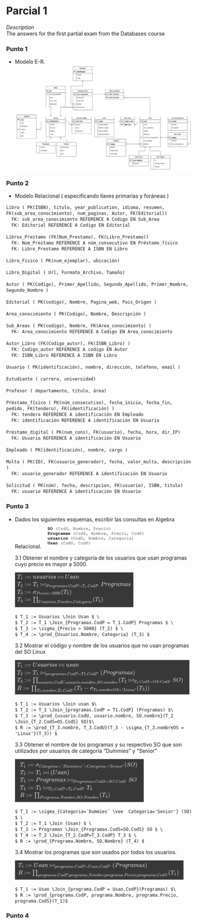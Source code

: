 # Parcial 1
*Description*\
The answers for the first partial exam from the Databases course

### Punto 1
* Modelo E-R.
![modeloER](imgs/punto-uno-p1.jpg "modelo ER")

### Punto 2
* Modelo Relacional ( especificando llaves primarias y foráneas )
```
Libro ( PK(ISBN), titulo, year_publication, idioma, resumen, FK(sub_area_conocimiento), num_paginas, Autor, FK(Editorial))
  FK: sub_area_conocimiento REFERENCE A Codigo EN Sub_Area
  FK: Editorial REFERENCE A Codigo EN Editorial

Libros_Prestamo (FK(Num_Prestamo), FK(Libro_Prestamo))
  FK: Num_Prestamo REFERENCE A núm_consecutivo EN Préstamo_físico
  FK: Libro_Prestamo REFERENCE A ISBN EN Libro

Libro_Fisico ( PK(num_ejemplar), ubicación)

Libro_Digital ( Url, Formato_Archivo, Tamaño)

Autor ( PK(Codigo), Primer_Apellido, Segundo_Apellido, Primer_Nombre, Segundo_Nombre )

Editorial ( PK(codigo), Nombre, Pagina_web, Pais_Origen )

Area_conocimiento ( PK(Codigo), Nombre, Descripción )

Sub_Areas ( PK(codigo), Nombre, FK(Area_conocimiento) )
  FK: Area_conocimiento REFERENCE A Codigo EN Area_conocimiento

Autor_Libro (FK(Codigo_autor), FK(ISBN_Libro) )
  FK: Codigo_autor REFERENCE A codigo EN Autor
  FK: ISBN_Libro REFERENCE A ISBN EN Libro

Usuario ( PK(identificación), nombre, dirección, teléfono, email )

Estudiante ( carrera, universidad)

Profesor ( departamento, titulo, área)

Préstamo_físico ( PK(núm_consecutivo), fecha_inicio, fecha_fin, pedido, FK(tendero), FK(identificación) )
  FK: tendero REFERENCE A identificación EN Empleado
  FK: identificación REFERENCE A identificación EN Usuario

Préstamo_digital ( PK(num_cons), FK(usuario), fecha, hora, dir_IP)
  FK: Usuario REFERENCE A identificación EN Usuario

Empleado ( PK(identificación), nombre, cargo )

Multa ( PK(ID), FK(usuario_generador), fecha, valor_multa, descripción )
  FK: usuario_generador REFERENCE A identificación EN Usuario

Solicitud ( PK(núm), fecha, descripcion, FK(usuario), ISBN, titulo)
  FK: usuario REFERENCE A identificación EN Usuario
```

### Punto 3
* Dados los siguientes esquemas, escribir las consultas en Algebra Relacional.
![punto3](imgs/p33.jpeg "Queries")

  3.1 Obtener el nombre y categoría de los usuarios que usan programas cuyo precio es mayor a 5000.

    ![3.1](imgs/3.1.jpeg "punto 3.1")
    ```
    $ T_1 := Usuarios \Join Usan $ \
    $ T_2 := T_1 \Join_{Programas.CodP = T_1.CodP} Programas $ \
    $ T_3 := \sigma_{Precio > 5000} (T_2) $ \
    $ T_4 := \prod_{Usuarios.Nombre, Categoria} (T_3) $
    ```

  3.2 Mostrar el código y nombre de los usuarios que no usan programas del SO Linux

    ![3.2](imgs/3.2.jpeg "punto 3.2")
    ```
    $ T_1 := Usuarios \Join usan $\
    $ T_2 := T_1 \Join_{programas.CodP = T1.CodP} (Programas) $\
    $ T_3 := \prod_{usuario.CodU, usuario.nombre, SO.nombre}(T_2 \Join_{T_2.CodS=OS.CodS} SO)$\
    $ R := \prod_{T_3.nombre, T_3.CodU}(T_3 - \sigma_{T_3.nombreOS = 'Linux'}(T_3)) $
    ```
  3.3 Obtener el nombre de los programas y su respectivo SO que son utilizados por usuarios de categoría “Dummies” y “Senior”

    ![3.3](imgs/3.3.jpeg "punto 3.3")
    ```
    $ T_1 := \sigma_{Categoria=´Dummies´ \vee  Categoria='Senior'} (SO) $ \
    $ T_2 := T_1 \Join (Usan) $ \
    $ T_3 := Programas \Join_{Programas.CodS=SO.CodS} SO $ \
    $ T_4 := T_2 \Join_{T_2.CodP=T_3.CodP} T_3 $ \
    $ R := \prod_{Programa.Nombre, SO.Nombre} (T_4) $
    ```
  3.4 Mostrar los programas que son usados por todos los usuarios.

    ![3.4](imgs/3.4.jpeg "punto 3.4")
    ```
    $ T_1 := Usan \Join_{programa.CodP = Usan.CodP}(Programas) $\
    $ R := \prod_{programa.CodP, programa.Nombre, programa.Precio, programa.CodS}(T_1)$
    ```
### Punto 4
